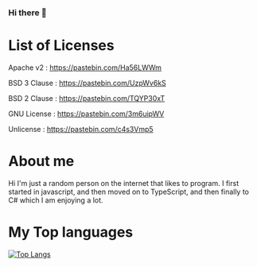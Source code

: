 ### Hi there 👋

# List of Licenses
Apache v2 : https://pastebin.com/Ha56LWWm

BSD 3 Clause : https://pastebin.com/UzpWv6kS

BSD 2 Clause : https://pastebin.com/TQYP30xT

GNU License : https://pastebin.com/3m6uipWV

Unlicense : https://pastebin.com/c4s3Vmp5


# About me
Hi I'm just a random person on the internet that likes to program. I first started in javascript, and then moved on to TypeScript, and then finally to C# which I am enjoying a lot. 

# My Top languages
[![Top Langs](https://github-readme-stats.vercel.app/api/top-langs/?username=amanogawa01&langs_count=8)](https://github.com/anuraghazra/github-readme-stats)


